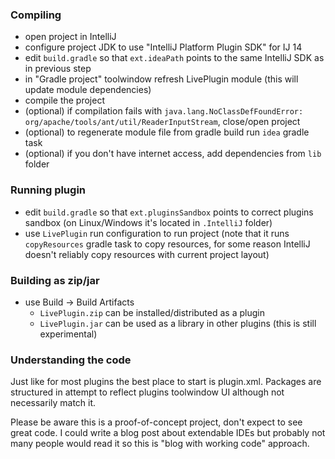 ### Compiling
 - open project in IntelliJ
 - configure project JDK to use "IntelliJ Platform Plugin SDK" for IJ 14 
 - edit ```build.gradle``` so that ```ext.ideaPath``` points to the same IntelliJ SDK as in previous step 
 - in "Gradle project" toolwindow refresh LivePlugin module (this will update module dependencies)
 - compile the project
 - (optional) if compilation fails with ```java.lang.NoClassDefFoundError: org/apache/tools/ant/util/ReaderInputStream```, 
   close/open project
 - (optional) to regenerate module file from gradle build run ```idea``` gradle task 
 - (optional) if you don't have internet access, add dependencies from ```lib``` folder
    
 
### Running plugin
 - edit ```build.gradle``` so that ```ext.pluginsSandbox``` points to correct plugins sandbox 
   (on Linux/Windows it's located in ```.IntelliJ``` folder) 
 - use ```LivePlugin``` run configuration to run project
   (note that it runs ```copyResources``` gradle task to copy resources, for some reason 
    IntelliJ doesn't reliably copy resources with current project layout)


### Building as zip/jar
 - use Build -> Build Artifacts
    - ```LivePlugin.zip``` can be installed/distributed as a plugin
    - ```LivePlugin.jar``` can be used as a library in other plugins (this is still experimental)  


### Understanding the code
Just like for most plugins the best place to start is plugin.xml.
Packages are structured in attempt to reflect plugins toolwindow UI although not necessarily match it.

Please be aware this is a proof-of-concept project, don't expect to see great code.
I could write a blog post about extendable IDEs but probably not many people would read it
so this is "blog with working code" approach.
